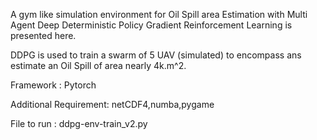 A gym like simulation environment for Oil Spill area Estimation with Multi Agent Deep Deterministic Policy Gradient Reinforcement Learning is presented here.

DDPG is used to train a swarm of 5 UAV (simulated) to encompass ans estimate an Oil Spill of area nearly 4k.m^2. 

Framework : Pytorch

Additional Requirement: netCDF4,numba,pygame

File to run : ddpg-env-train_v2.py